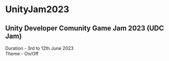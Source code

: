 # UnityJam2023

## Unity Developer Comunity Game Jam 2023 (UDC Jam)
Duration - 3rd to 12th June 2023 <br>
Theme - On/Off
